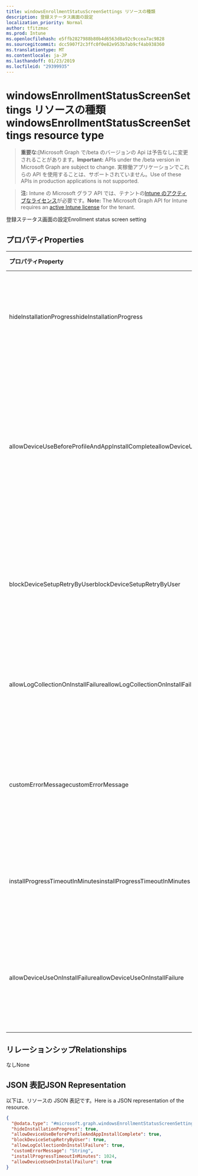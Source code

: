 ```yaml
---
title: windowsEnrollmentStatusScreenSettings リソースの種類
description: 登録ステータス画面の設定
localization_priority: Normal
author: tfitzmac
ms.prod: Intune
ms.openlocfilehash: e5ffb2827988b80b4d6563d8a92c9ccea7ac9828
ms.sourcegitcommit: dcc5907f2c3ffc0f0e82e953b7ab9cf4ab938360
ms.translationtype: MT
ms.contentlocale: ja-JP
ms.lasthandoff: 01/23/2019
ms.locfileid: "29399935"
---
```

# <a name="windowsenrollmentstatusscreensettings-resource-type"></a><span data-ttu-id="1d946-103">windowsEnrollmentStatusScreenSettings リソースの種類</span><span class="sxs-lookup"><span data-stu-id="1d946-103">windowsEnrollmentStatusScreenSettings resource type</span></span>

> <span data-ttu-id="1d946-104">**重要な:**[Microsoft Graph で/beta のバージョンの Api は予告なしに変更されることがあります。</span><span class="sxs-lookup"><span data-stu-id="1d946-104">**Important:** APIs under the /beta version in Microsoft Graph are subject to change.</span></span> <span data-ttu-id="1d946-105">実稼働アプリケーションでこれらの API を使用することは、サポートされていません。</span><span class="sxs-lookup"><span data-stu-id="1d946-105">Use of these APIs in production applications is not supported.</span></span>

> <span data-ttu-id="1d946-106">**注:** Intune の Microsoft グラフ API では、テナントの[Intune のアクティブなライセンス](https://go.microsoft.com/fwlink/?linkid=839381)が必要です。</span><span class="sxs-lookup"><span data-stu-id="1d946-106">**Note:** The Microsoft Graph API for Intune requires an [active Intune license](https://go.microsoft.com/fwlink/?linkid=839381) for the tenant.</span></span>

<span data-ttu-id="1d946-107">登録ステータス画面の設定</span><span class="sxs-lookup"><span data-stu-id="1d946-107">Enrollment status screen setting</span></span>

## <a name="properties"></a><span data-ttu-id="1d946-108">プロパティ</span><span class="sxs-lookup"><span data-stu-id="1d946-108">Properties</span></span>
|<span data-ttu-id="1d946-109">プロパティ</span><span class="sxs-lookup"><span data-stu-id="1d946-109">Property</span></span>|<span data-ttu-id="1d946-110">型</span><span class="sxs-lookup"><span data-stu-id="1d946-110">Type</span></span>|<span data-ttu-id="1d946-111">説明</span><span class="sxs-lookup"><span data-stu-id="1d946-111">Description</span></span>|
|:---|:---|:---|
|<span data-ttu-id="1d946-112">hideInstallationProgress</span><span class="sxs-lookup"><span data-stu-id="1d946-112">hideInstallationProgress</span></span>|<span data-ttu-id="1d946-113">Boolean</span><span class="sxs-lookup"><span data-stu-id="1d946-113">Boolean</span></span>|<span data-ttu-id="1d946-114">ユーザーにインストールの進行状況の表示と非表示を切り替える</span><span class="sxs-lookup"><span data-stu-id="1d946-114">Show or hide installation progress to user</span></span>|
|<span data-ttu-id="1d946-115">allowDeviceUseBeforeProfileAndAppInstallComplete</span><span class="sxs-lookup"><span data-stu-id="1d946-115">allowDeviceUseBeforeProfileAndAppInstallComplete</span></span>|<span data-ttu-id="1d946-116">Boolean</span><span class="sxs-lookup"><span data-stu-id="1d946-116">Boolean</span></span>|<span data-ttu-id="1d946-117">許可またはブロックのユーザー プロファイル、およびアプリケーション インストールが完了する前にデバイスを使用するには</span><span class="sxs-lookup"><span data-stu-id="1d946-117">Allow or block user to use device before profile and app installation complete</span></span>|
|<span data-ttu-id="1d946-118">blockDeviceSetupRetryByUser</span><span class="sxs-lookup"><span data-stu-id="1d946-118">blockDeviceSetupRetryByUser</span></span>|<span data-ttu-id="1d946-119">Boolean</span><span class="sxs-lookup"><span data-stu-id="1d946-119">Boolean</span></span>|<span data-ttu-id="1d946-120">インストールの失敗時にセットアップを再実行するユーザーを許可します。</span><span class="sxs-lookup"><span data-stu-id="1d946-120">Allow the user to retry the setup on installation failure</span></span>|
|<span data-ttu-id="1d946-121">allowLogCollectionOnInstallFailure</span><span class="sxs-lookup"><span data-stu-id="1d946-121">allowLogCollectionOnInstallFailure</span></span>|<span data-ttu-id="1d946-122">Boolean</span><span class="sxs-lookup"><span data-stu-id="1d946-122">Boolean</span></span>|<span data-ttu-id="1d946-123">許可またはブロックのインストールの失敗時にログの収集</span><span class="sxs-lookup"><span data-stu-id="1d946-123">Allow or block log collection on installation failure</span></span>|
|<span data-ttu-id="1d946-124">customErrorMessage</span><span class="sxs-lookup"><span data-stu-id="1d946-124">customErrorMessage</span></span>|<span data-ttu-id="1d946-125">String</span><span class="sxs-lookup"><span data-stu-id="1d946-125">String</span></span>|<span data-ttu-id="1d946-126">インストールの失敗時に表示するカスタム エラー メッセージを設定します。</span><span class="sxs-lookup"><span data-stu-id="1d946-126">Set custom error message to show upon installation failure</span></span>|
|<span data-ttu-id="1d946-127">installProgressTimeoutInMinutes</span><span class="sxs-lookup"><span data-stu-id="1d946-127">installProgressTimeoutInMinutes</span></span>|<span data-ttu-id="1d946-128">Int32</span><span class="sxs-lookup"><span data-stu-id="1d946-128">Int32</span></span>|<span data-ttu-id="1d946-129">インストールの進行状況のタイムアウトを分単位で設定します。</span><span class="sxs-lookup"><span data-stu-id="1d946-129">Set installation progress timeout in minutes</span></span>|
|<span data-ttu-id="1d946-130">allowDeviceUseOnInstallFailure</span><span class="sxs-lookup"><span data-stu-id="1d946-130">allowDeviceUseOnInstallFailure</span></span>|<span data-ttu-id="1d946-131">Boolean</span><span class="sxs-lookup"><span data-stu-id="1d946-131">Boolean</span></span>|<span data-ttu-id="1d946-132">インストールの失敗時にデバイスを使用するユーザーを許可します。</span><span class="sxs-lookup"><span data-stu-id="1d946-132">Allow the user to continue using the device on installation failure</span></span>|

## <a name="relationships"></a><span data-ttu-id="1d946-133">リレーションシップ</span><span class="sxs-lookup"><span data-stu-id="1d946-133">Relationships</span></span>
<span data-ttu-id="1d946-134">なし</span><span class="sxs-lookup"><span data-stu-id="1d946-134">None</span></span>

## <a name="json-representation"></a><span data-ttu-id="1d946-135">JSON 表記</span><span class="sxs-lookup"><span data-stu-id="1d946-135">JSON Representation</span></span>
<span data-ttu-id="1d946-136">以下は、リソースの JSON 表記です。</span><span class="sxs-lookup"><span data-stu-id="1d946-136">Here is a JSON representation of the resource.</span></span>
<!-- {
  "blockType": "resource",
  "@odata.type": "microsoft.graph.windowsEnrollmentStatusScreenSettings"
}
-->
``` json
{
  "@odata.type": "#microsoft.graph.windowsEnrollmentStatusScreenSettings",
  "hideInstallationProgress": true,
  "allowDeviceUseBeforeProfileAndAppInstallComplete": true,
  "blockDeviceSetupRetryByUser": true,
  "allowLogCollectionOnInstallFailure": true,
  "customErrorMessage": "String",
  "installProgressTimeoutInMinutes": 1024,
  "allowDeviceUseOnInstallFailure": true
}
```




